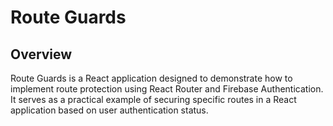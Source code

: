 # Route Guards

## Overview

Route Guards is a React application designed to demonstrate how to implement route protection using React Router and Firebase Authentication. It serves as a practical example of securing specific routes in a React application based on user authentication status.
